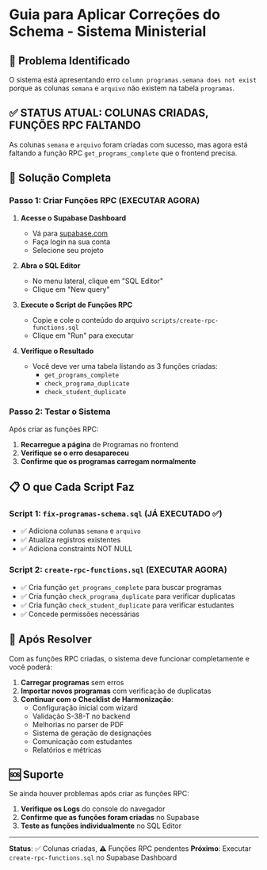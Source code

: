 # Guia para Aplicar Correções do Schema - Sistema Ministerial

## 🚨 Problema Identificado
O sistema está apresentando erro `column programas.semana does not exist` porque as colunas `semana` e `arquivo` não existem na tabela `programas`.

## ✅ **STATUS ATUAL: COLUNAS CRIADAS, FUNÇÕES RPC FALTANDO**

As colunas `semana` e `arquivo` foram criadas com sucesso, mas agora está faltando a função RPC `get_programs_complete` que o frontend precisa.

## 🔧 Solução Completa

### **Passo 1: Criar Funções RPC (EXECUTAR AGORA)**

1. **Acesse o Supabase Dashboard**
   - Vá para [supabase.com](https://supabase.com)
   - Faça login na sua conta
   - Selecione seu projeto

2. **Abra o SQL Editor**
   - No menu lateral, clique em "SQL Editor"
   - Clique em "New query"

3. **Execute o Script de Funções RPC**
   - Copie e cole o conteúdo do arquivo `scripts/create-rpc-functions.sql`
   - Clique em "Run" para executar

4. **Verifique o Resultado**
   - Você deve ver uma tabela listando as 3 funções criadas:
     - `get_programs_complete`
     - `check_programa_duplicate`
     - `check_student_duplicate`

### **Passo 2: Testar o Sistema**

Após criar as funções RPC:

1. **Recarregue a página** de Programas no frontend
2. **Verifique se o erro desapareceu**
3. **Confirme que os programas carregam normalmente**

## 📋 O que Cada Script Faz

### **Script 1: `fix-programas-schema.sql` (JÁ EXECUTADO ✅)**
- ✅ Adiciona colunas `semana` e `arquivo`
- ✅ Atualiza registros existentes
- ✅ Adiciona constraints NOT NULL

### **Script 2: `create-rpc-functions.sql` (EXECUTAR AGORA)**
- ✅ Cria função `get_programs_complete` para buscar programas
- ✅ Cria função `check_programa_duplicate` para verificar duplicatas
- ✅ Cria função `check_student_duplicate` para verificar estudantes
- ✅ Concede permissões necessárias

## 🚀 Após Resolver

Com as funções RPC criadas, o sistema deve funcionar completamente e você poderá:

1. **Carregar programas** sem erros
2. **Importar novos programas** com verificação de duplicatas
3. **Continuar com o Checklist de Harmonização**:
   - Configuração inicial com wizard
   - Validação S-38-T no backend
   - Melhorias no parser de PDF
   - Sistema de geração de designações
   - Comunicação com estudantes
   - Relatórios e métricas

## 🆘 Suporte

Se ainda houver problemas após criar as funções RPC:

1. **Verifique os Logs** do console do navegador
2. **Confirme que as funções foram criadas** no Supabase
3. **Teste as funções individualmente** no SQL Editor

---

**Status**: ✅ Colunas criadas, ⚠️ Funções RPC pendentes
**Próximo**: Executar `create-rpc-functions.sql` no Supabase Dashboard
